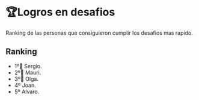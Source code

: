 # 🏆Logros en desafios

Ranking de las personas que consiguieron cumplir los desafios mas rapido.

## Ranking
- 1º🥇 Sergio.
- 2º🥈 Mauri.
- 3º🥉 Olga.
- 4º Joan.
- 5º Alvaro.

 
